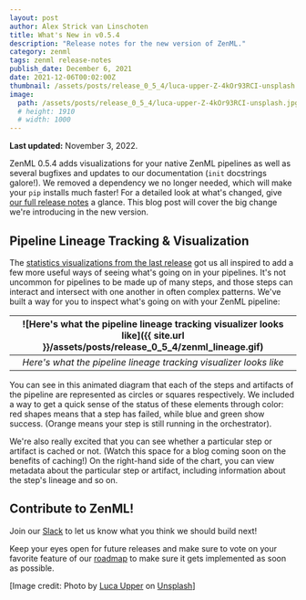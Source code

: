 ```yaml
---
layout: post
author: Alex Strick van Linschoten
title: What's New in v0.5.4
description: "Release notes for the new version of ZenML."
category: zenml
tags: zenml release-notes
publish_date: December 6, 2021
date: 2021-12-06T00:02:00Z
thumbnail: /assets/posts/release_0_5_4/luca-upper-Z-4kOr93RCI-unsplash.jpg
image:
  path: /assets/posts/release_0_5_4/luca-upper-Z-4kOr93RCI-unsplash.jpg
  # height: 1910
  # width: 1000
---
```


**Last updated:** November 3, 2022.

ZenML 0.5.4 adds visualizations for your native ZenML pipelines as well as
several bugfixes and updates to our documentation (`init` docstrings galore!).
We removed a dependency we no longer needed, which will make your `pip`
installs much faster! For a detailed look at what's changed, give [our full release
notes](https://github.com/zenml-io/zenml/releases/tag/0.5.4) a glance. This blog
post will cover the big change we're introducing in the new version.

## Pipeline Lineage Tracking & Visualization

The [statistics visualizations from the last release](https://blog.zenml.io/zero-five-three-release/) got us all inspired to add a
few more useful ways of seeing what's going on in your pipelines. It's not
uncommon for pipelines to be made up of many steps, and those steps can interact
and intersect with one another in often complex patterns. We've built a way for
you to inspect what's going on with your ZenML pipeline:

| ![Here's what the pipeline lineage tracking visualizer looks like]({{ site.url }}/assets/posts/release_0_5_4/zenml_lineage.gif) |
|:--:|
| *Here's what the pipeline lineage tracking visualizer looks like* |

You can see in this animated diagram that each of the steps and artifacts of the pipeline are
represented as circles or squares respectively. We included a way to get a quick
sense of the status of these elements through color: red shapes means that a
step has failed, while blue and green show success. (Orange means your step is
still running in the orchestrator).

We're also really excited that you can see
whether a particular step or artifact is cached or not. (Watch this space for a
blog coming soon on the benefits of caching!) On the right-hand side of the chart, you can view metadata about the particular
step or artifact, including information about the step's lineage and so on.

## Contribute to ZenML!

Join our [Slack](https://zenml.io/slack-invite/) to let us know what you think we should build next!

Keep your eyes open for future releases and make sure to vote on your favorite feature of our [roadmap](https://zenml.io/roadmap) to make sure it gets implemented as soon as possible.

[Image credit: Photo by [Luca Upper](https://unsplash.com/@lucaupper?utm_source=unsplash&utm_medium=referral&utm_content=creditCopyText) on [Unsplash](https://unsplash.com/s/photos/balloons?utm_source=unsplash&utm_medium=referral&utm_content=creditCopyText)]